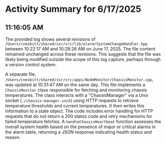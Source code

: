 # Activity Summary for 6/17/2025

## 11:16:05 AM
The provided log shows several revisions of `/Users/cnesbitt/shared/ssr/src/lib/alarm/SystemChangeHandler.hpp` between 10:22:17 AM and 10:28:26 AM on June 17, 2025.  The file content remained unchanged across these revisions.  This suggests that the file was likely being modified outside the scope of this log capture, perhaps through a version control system.

A separate file, `/Users/cnesbitt/shared/ssr/src/apps/NodeMonitor/ChassisMonitor.cpp`, was updated at 10:31:47 AM on the same day. This file implements a `ChassisMonitor` class responsible for fetching and monitoring chassis temperatures.  The class interacts with a "ChassisManager" via a Unix socket (`./chassis-manager.sock`) using HTTP requests to retrieve temperature thresholds and current temperatures.  It then writes this information to a state object. The code includes error handling for HTTP requests that do not return a 200 status code and retry mechanisms for failed temperature fetches. A `handleChassisHeartbeat` function assesses the overall system health based on the presence of major or critical alarms in the alarm table, returning a JSON response indicating health status and reason.
